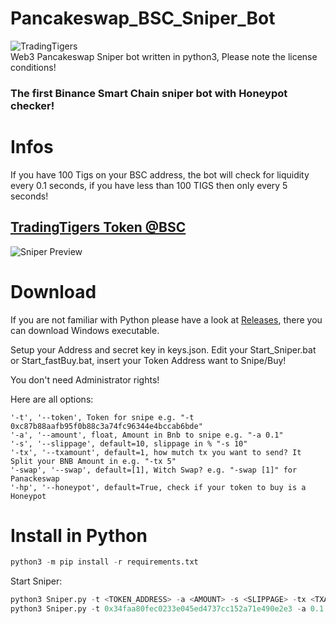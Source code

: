 # Pancakeswap_BSC_Sniper_Bot
![TradingTigers](https://trading-tigers.com/assets/img/TradingTigers.png)  
Web3 Pancakeswap Sniper bot written in python3, Please note the license conditions!  
### The first Binance Smart Chain sniper bot with Honeypot checker!  

# Infos
If you have 100 Tigs on your BSC address, the bot will check for liquidity every 0.1 seconds,  if you have less than 100 TIGS then only every 5 seconds!  

## [TradingTigers Token @BSC](https://bscscan.com/token/0x34faa80fec0233e045ed4737cc152a71e490e2e3)  
![Sniper Preview](https://trading-tigers.com/assets/img/preview01.png)  

# Download
If you are not familiar with Python please have a look at [Releases](https://github.com/Trading-Tiger/Pancakeswap_BSC_Sniper_Bot/releases), there you can download Windows executable.

Setup your Address and secret key in keys.json.
Edit your Start_Sniper.bat or Start_fastBuy.bat, insert your Token Address want to Snipe/Buy!

You don't need Administrator rights!

Here are all options:
```shell
'-t', '--token', Token for snipe e.g. "-t 0xc87b88aafb95f0b88c3a74fc96344e4bccab6bde"
'-a', '--amount', float, Amount in Bnb to snipe e.g. "-a 0.1"
'-s', '--slippage', default=10, slippage in % "-s 10"
'-tx', '--txamount', default=1, how mutch tx you want to send? It Split your BNB Amount in e.g. "-tx 5"
'-swap', '--swap', default=[1], Witch Swap? e.g. "-swap [1]" for Panackeswap
'-hp', '--honeypot', default=True, check if your token to buy is a Honeypot
```


# Install in Python

```python
python3 -m pip install -r requirements.txt
```  

Start Sniper:  
```python
python3 Sniper.py -t <TOKEN_ADDRESS> -a <AMOUNT> -s <SLIPPAGE> -tx <TXAMOUNT>
python3 Sniper.py -t 0x34faa80fec0233e045ed4737cc152a71e490e2e3 -a 0.1 -s 20 -tx 3
```  


